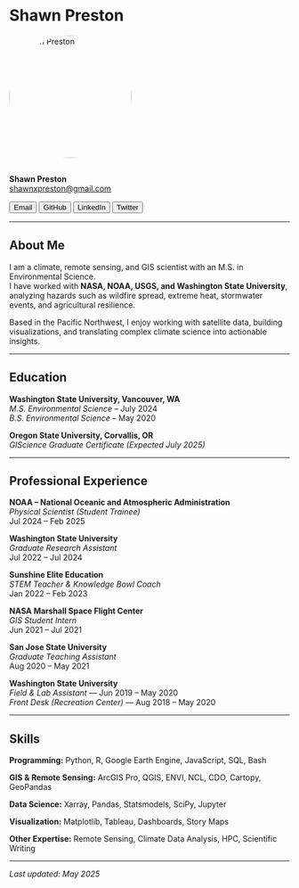 # Shawn Preston

<img src="https://github.com/user-attachments/assets/e2bf4775-0aab-45f6-8ba2-d72093929184" alt="Shawn Preston" width="220" style="border-radius: 50%; margin-bottom: 15px;">

**Shawn Preston**  
shawnxpreston@gmail.com  

<div style="margin: 15px 0;">
  <a href="mailto:shawnxpreston@gmail.com"><button>Email</button></a>
  <a href="https://github.com/shawnatwsu"><button>GitHub</button></a>
  <a href="https://linkedin.com/in/shawnxpreston"><button>LinkedIn</button></a>
  <a href="https://twitter.com/shawnxpreston"><button>Twitter</button></a>
</div>

---

## About Me

I am a climate, remote sensing, and GIS scientist with an M.S. in Environmental Science.  
I have worked with **NASA, NOAA, USGS, and Washington State University**, analyzing hazards such as wildfire spread, extreme heat, stormwater events, and agricultural resilience.  

Based in the Pacific Northwest, I enjoy working with satellite data, building visualizations, and translating complex climate science into actionable insights.

---

## Education

**Washington State University, Vancouver, WA**  
*M.S. Environmental Science* – July 2024  
*B.S. Environmental Science* – May 2020  

**Oregon State University, Corvallis, OR**  
*GIScience Graduate Certificate (Expected July 2025)*  

---

## Professional Experience

**NOAA – National Oceanic and Atmospheric Administration**  
*Physical Scientist (Student Trainee)*  
Jul 2024 – Feb 2025  

**Washington State University**  
*Graduate Research Assistant*  
Jul 2022 – Jul 2024  

**Sunshine Elite Education**  
*STEM Teacher & Knowledge Bowl Coach*  
Jan 2022 – Feb 2023  

**NASA Marshall Space Flight Center**  
*GIS Student Intern*  
Jun 2021 – Jul 2021  

**San Jose State University**  
*Graduate Teaching Assistant*  
Aug 2020 – May 2021  

**Washington State University**  
*Field & Lab Assistant* — Jun 2019 – May 2020  
*Front Desk (Recreation Center)* — Aug 2018 – May 2020  

---

## Skills

**Programming:** Python, R, Google Earth Engine, JavaScript, SQL, Bash  

**GIS & Remote Sensing:** ArcGIS Pro, QGIS, ENVI, NCL, CDO, Cartopy, GeoPandas  

**Data Science:** Xarray, Pandas, Statsmodels, SciPy, Jupyter  

**Visualization:** Matplotlib, Tableau, Dashboards, Story Maps  

**Other Expertise:** Remote Sensing, Climate Data Analysis, HPC, Scientific Writing  

---

_Last updated: May 2025_
